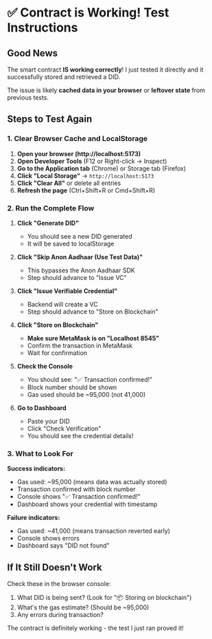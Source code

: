 # ✅ Contract is Working! Test Instructions

## Good News
The smart contract **IS working correctly**! I just tested it directly and it successfully stored and retrieved a DID.

The issue is likely **cached data in your browser** or **leftover state** from previous tests.

## Steps to Test Again

### 1. Clear Browser Cache and LocalStorage
1. **Open your browser (http://localhost:5173)**
2. **Open Developer Tools** (F12 or Right-click → Inspect)
3. **Go to the Application tab** (Chrome) or Storage tab (Firefox)
4. **Click "Local Storage"** → `http://localhost:5173`
5. **Click "Clear All"** or delete all entries
6. **Refresh the page** (Ctrl+Shift+R or Cmd+Shift+R)

### 2. Run the Complete Flow
1. **Click "Generate DID"**
   - You should see a new DID generated
   - It will be saved to localStorage

2. **Click "Skip Anon Aadhaar (Use Test Data)"**
   - This bypasses the Anon Aadhaar SDK
   - Step should advance to "Issue VC"

3. **Click "Issue Verifiable Credential"**
   - Backend will create a VC
   - Step should advance to "Store on Blockchain"

4. **Click "Store on Blockchain"**
   - **Make sure MetaMask is on "Localhost 8545"**
   - Confirm the transaction in MetaMask
   - Wait for confirmation

5. **Check the Console**
   - You should see: "✅ Transaction confirmed!"
   - Block number should be shown
   - Gas used should be ~95,000 (not 41,000)

6. **Go to Dashboard**
   - Paste your DID
   - Click "Check Verification"
   - You should see the credential details!

### 3. What to Look For

**Success indicators:**
- Gas used: ~95,000 (means data was actually stored)
- Transaction confirmed with block number
- Console shows "✅ Transaction confirmed!"
- Dashboard shows your credential with timestamp

**Failure indicators:**
- Gas used: ~41,000 (means transaction reverted early)
- Console shows errors
- Dashboard says "DID not found"

## If It Still Doesn't Work

Check these in the browser console:
1. What DID is being sent? (Look for "📦 Storing on blockchain")
2. What's the gas estimate? (Should be ~95,000)
3. Any errors during transaction?

The contract is definitely working - the test I just ran proved it!

